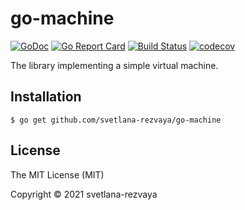 # go-machine

[![GoDoc](https://godoc.org/github.com/svetlana-rezvaya/go-machine?status.svg)](https://godoc.org/github.com/svetlana-rezvaya/go-machine)
[![Go Report Card](https://goreportcard.com/badge/github.com/svetlana-rezvaya/go-machine)](https://goreportcard.com/report/github.com/svetlana-rezvaya/go-machine)
[![Build Status](https://app.travis-ci.com/svetlana-rezvaya/go-machine.svg?branch=master)](https://app.travis-ci.com/svetlana-rezvaya/go-machine)
[![codecov](https://codecov.io/gh/svetlana-rezvaya/go-machine/branch/master/graph/badge.svg)](https://codecov.io/gh/svetlana-rezvaya/go-machine)

The library implementing a simple virtual machine.

## Installation

```
$ go get github.com/svetlana-rezvaya/go-machine
```

## License

The MIT License (MIT)

Copyright &copy; 2021 svetlana-rezvaya
